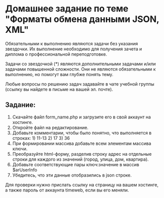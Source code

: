 # Домашнее задание по теме "Форматы обмена данными JSON, XML"

Обязательными к выполнению являются задачи без указания звездочки. Их выполнение необходимо для получения зачета и диплома о профессиональной переподготовке.

Задачи со звездочкой (*) являются дополнительными задачами и/или задачами повышенной сложности. Они не являются обязательными к выполнению, но помогут вам глубже понять тему.

Любые вопросы по решению задач задавайте в чате учебной группы (ссылку вы найдете в письме на вашей эл. почте).

## Задание:

1. Скачайте файл form_name.php и загрузите его в свой аккаунт на хостинге.
2. Откройте файл на редактирование.
3. Добавьте комментарии, чтобы было понятно, что выполняется в строках: 1) 11-13 2) 17 3) 36
4. При формировании массива добавьте всем элементам массива ключи.
5. Преобразуйте html-форму, разделив строку адрес на отдельные строки для каждого из значений (город, улица, дом, квартира).
6. Добавьте соответствующие пары ключ:значение в массив $arUserInfo
7. Убедитесь, что эти данные отобразились в json строке.

Для проверки нужно прислать ссылку на страницу на вашем хостинге, а также пароль от аккаунта timeweb, если вы его меняли.
